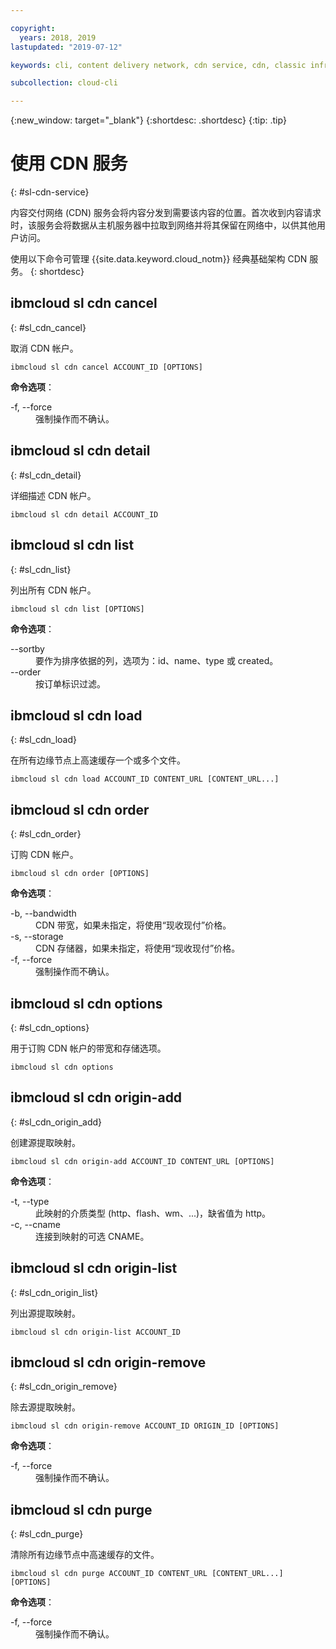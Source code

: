 ```yaml
---

copyright:
  years: 2018, 2019
lastupdated: "2019-07-12"

keywords: cli, content delivery network, cdn service, cdn, classic infrastructure, ibmcloud sl cdn

subcollection: cloud-cli

---
```


{:new_window: target="_blank"}
{:shortdesc: .shortdesc}
{:tip: .tip}

# 使用 CDN 服务
{: #sl-cdn-service}

内容交付网络 (CDN) 服务会将内容分发到需要该内容的位置。首次收到内容请求时，该服务会将数据从主机服务器中拉取到网络并将其保留在网络中，以供其他用户访问。

使用以下命令可管理 {{site.data.keyword.cloud_notm}} 经典基础架构 CDN 服务。
{: shortdesc}

## ibmcloud sl cdn cancel
{: #sl_cdn_cancel}

取消 CDN 帐户。
```
ibmcloud sl cdn cancel ACCOUNT_ID [OPTIONS]
```

<strong>命令选项</strong>：
<dl>
<dt>-f, --force</dt>
<dd>强制操作而不确认。</dd>
</dl>

## ibmcloud sl cdn detail
{: #sl_cdn_detail}

详细描述 CDN 帐户。
```
ibmcloud sl cdn detail ACCOUNT_ID
```

## ibmcloud sl cdn list
{: #sl_cdn_list}

列出所有 CDN 帐户。
```
ibmcloud sl cdn list [OPTIONS]
```

<strong>命令选项</strong>：
<dl>
<dt>--sortby</dt>
<dd>要作为排序依据的列，选项为：id、name、type 或 created。</dd>
<dt>--order</dt>
<dd>按订单标识过滤。</dd>
</dl>

## ibmcloud sl cdn load
{: #sl_cdn_load}

在所有边缘节点上高速缓存一个或多个文件。
```
ibmcloud sl cdn load ACCOUNT_ID CONTENT_URL [CONTENT_URL...]
```

## ibmcloud sl cdn order
{: #sl_cdn_order}

订购 CDN 帐户。
```
ibmcloud sl cdn order [OPTIONS]
```

<strong>命令选项</strong>：
<dl>
<dt>-b, --bandwidth</dt>
<dd>CDN 带宽，如果未指定，将使用“现收现付”价格。</dd>
<dt>-s, --storage</dt>
<dd>CDN 存储器，如果未指定，将使用“现收现付”价格。</dd>
<dt>-f, --force</dt>
<dd>强制操作而不确认。</dd>
</dl>

## ibmcloud sl cdn options
{: #sl_cdn_options}

用于订购 CDN 帐户的带宽和存储选项。
```
ibmcloud sl cdn options
```

## ibmcloud sl cdn origin-add
{: #sl_cdn_origin_add}

创建源提取映射。
```
ibmcloud sl cdn origin-add ACCOUNT_ID CONTENT_URL [OPTIONS]
```

<strong>命令选项</strong>：
<dl>
<dt>-t, --type</dt>
<dd>此映射的介质类型 (http、flash、wm、...)，缺省值为 http。</dd>
<dt>-c, --cname</dt>
<dd>连接到映射的可选 CNAME。</dd>
</dl>

## ibmcloud sl cdn origin-list
{: #sl_cdn_origin_list}

列出源提取映射。
```
ibmcloud sl cdn origin-list ACCOUNT_ID
```

## ibmcloud sl cdn origin-remove
{: #sl_cdn_origin_remove}

除去源提取映射。
```
ibmcloud sl cdn origin-remove ACCOUNT_ID ORIGIN_ID [OPTIONS]
```

<strong>命令选项</strong>：
<dl>
<dt>-f, --force</dt>
<dd>强制操作而不确认。</dd>
</dl>

## ibmcloud sl cdn purge
{: #sl_cdn_purge}

清除所有边缘节点中高速缓存的文件。
```
ibmcloud sl cdn purge ACCOUNT_ID CONTENT_URL [CONTENT_URL...] [OPTIONS]
```

<strong>命令选项</strong>：
<dl>
<dt>-f, --force</dt>
<dd>强制操作而不确认。</dd>
</dl>
